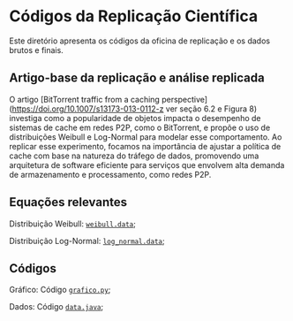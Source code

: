 # Códigos da Replicação Científica

Este diretório apresenta os códigos da oficina de replicação e os dados brutos e finais.

## Artigo-base da replicação e análise replicada

O artigo [BitTorrent traffic from a caching perspective](https://doi.org/10.1007/s13173-013-0112-z ver seção 6.2 e Figura 8) investiga como a popularidade de objetos impacta o desempenho de sistemas de cache em redes P2P, como o BitTorrent, e propõe o uso de distribuições Weibull e Log-Normal para modelar esse comportamento. Ao replicar esse experimento, focamos na importância de ajustar a política de cache com base na natureza do tráfego de dados, promovendo uma arquitetura de software eficiente para serviços que envolvem alta demanda de armazenamento e processamento, como redes P2P.

## Equações relevantes

Distribuição Weibull: [``weibull.data``](weibull.data);

Distribuição Log-Normal: [``log_normal.data``](log_normal.data);

## Códigos

Gráfico: Código [``grafico.py``](grafico.py);

Dados: Código [``data.java``](data.java);
